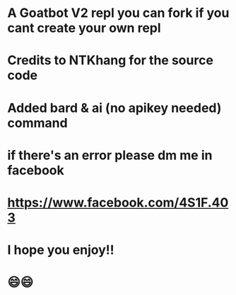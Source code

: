 # A Goatbot V2 repl you can fork if you cant create your own repl
# Credits to NTKhang for the source code
# Added bard & ai (no apikey needed) command
# if there's an error please dm me in facebook
# https://www.facebook.com/4S1F.403
# I hope you enjoy!!
# 😄😄